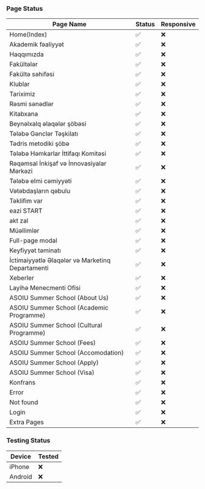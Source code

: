 ### Page Status

| Page Name                                        | Status  | Responsive |
|--------------------------------------------------|---------|-------------|
| Home(Index)                                      | ✅      | ❌          |
| Akademik fəaliyyət                               | ✅      | ❌          |
| Haqqımızda                                       | ✅      | ❌          |
| Fakültələr                                       | ✅      | ❌          |
| Fakültə səhifəsi                                 | ✅      | ❌          |
| Klublar                                          | ✅      | ❌          |
| Tariximiz                                        | ✅      | ❌          |
| Rəsmi sənədlər                                   | ✅      | ❌          |
| Kitabxana                                        | ✅      | ❌          |
| Beynəlxalq əlaqələr şöbəsi                       | ✅      | ❌          |
| Tələbə Gənclər Təşkilatı                         | ✅      | ❌          |
| Tədris metodiki şöbə                             | ✅      | ❌          |
| Tələbə Həmkarlar İttifaqı Komitəsi               | ✅      | ❌          |
| Rəqəmsal İnkişaf və İnnovasiyalar Mərkəzi        | ✅      | ❌          |
| Tələbə elmi cəmiyyəti                            | ✅      | ❌          |
| Vətəbdaşların qəbulu                             | ✅      | ❌          |
| Təklifim var                                     | ✅      | ❌          |
| eazi START                                       | ✅      | ❌          |
| akt zal                                          | ✅      | ❌          |
| Müəllimlər                                       | ✅      | ❌          |
| Full-page modal                                  | ✅      | ❌          |
| Keyfiyyət təminatı                               | ✅      | ❌          |
| İctimaiyyətlə Əlaqələr və Marketinq Departamenti | ✅      | ❌          |
| Xeberler                                         | ✅      | ❌          |
| Layihə Menecmenti Ofisi                          | ✅      | ❌          |
| ASOIU Summer School (About Us)                   | ✅      | ❌          |
| ASOIU Summer School (Academic Programme)         | ✅      | ❌          |
| ASOIU Summer School (Cultural Programme)         | ✅      | ❌          |
| ASOIU Summer School (Fees)                       | ✅      | ❌          |
| ASOIU Summer School (Accomodation)               | ✅      | ❌          |
| ASOIU Summer School (Apply)                      | ✅      | ❌          |
| ASOIU Summer School (Visa)                       | ✅      | ❌          |
| Konfrans                                         | ✅      | ❌          |
| Error                                            | ✅      | ❌          |
| Not found                                        | ✅      | ❌          |
| Login                                            | ✅      | ❌          |
| Extra Pages                                      | ✅      | ❌          |

### Testing Status

| Device  | Tested |
|---------|--------|
| iPhone  | ❌      |
| Android | ❌      |